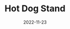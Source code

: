 ---
weight: 1
images:
- https://xdavidchen.com/zh-tw/p/%E7%B4%90%E7%B4%84%E7%86%B1%E7%8B%97%E6%94%A4/hot-dog-stand-ny_hu7df106570a0e186aba7d8961d6bb0b4b_2953752_1024x0_resize_q75_box.jpg
title: Hot Dog Stand
date: 2022-11-23
tags:
- archive # all posts
- work
- shotoniphone
- street
- usa
- newyork
---